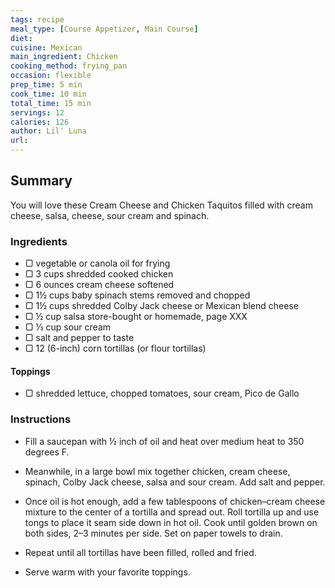 ```yaml
---
tags: recipe
meal_type: [Course Appetizer, Main Course]
diet: 
cuisine: Mexican
main_ingredient: Chicken
cooking_method: frying_pan
occasion: flexible
prep_time: 5 min
cook_time: 10 min
total_time: 15 min
servings: 12
calories: 126
author: Lil' Luna
url: 
---
```

## Summary
You will love these Cream Cheese and Chicken Taquitos filled with cream cheese, salsa, cheese, sour cream and spinach.

### Ingredients

-   ▢ vegetable or canola oil for frying
-   ▢ 3 cups shredded cooked chicken
-   ▢ 6 ounces cream cheese softened
-   ▢ 1½ cups baby spinach stems removed and chopped
-   ▢ 1½ cups shredded Colby Jack cheese or Mexican blend cheese
-   ▢ ½ cup salsa store-bought or homemade, page XXX
-   ▢ ⅓ cup sour cream
-   ▢ salt and pepper to taste
-   ▢ 12 (6-inch) corn tortillas (or flour tortillas)

#### Toppings

-   ▢ shredded lettuce, chopped tomatoes, sour cream, Pico de Gallo

### Instructions

-   Fill a saucepan with ½ inch of oil and heat over medium heat to 350 degrees F.
    
-   Meanwhile, in a large bowl mix together chicken, cream cheese, spinach, Colby Jack cheese, salsa and sour cream. Add salt and pepper.
    
-   Once oil is hot enough, add a few tablespoons of chicken–cream cheese mixture to the center of a tortilla and spread out. Roll tortilla up and use tongs to place it seam side down in hot oil. Cook until golden brown on both sides, 2–3 minutes per side. Set on paper towels to drain.
    
-   Repeat until all tortillas have been filled, rolled and fried.
    

-   Serve warm with your favorite toppings.

